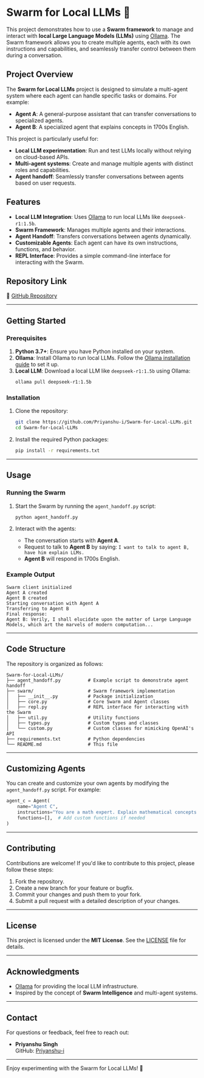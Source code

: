 # Swarm for Local LLMs 🐝

This project demonstrates how to use a **Swarm framework** to manage and interact with **local Large Language Models (LLMs)** using [Ollama](https://github.com/ollama/ollama). The Swarm framework allows you to create multiple agents, each with its own instructions and capabilities, and seamlessly transfer control between them during a conversation.

## Project Overview

The **Swarm for Local LLMs** project is designed to simulate a multi-agent system where each agent can handle specific tasks or domains. For example:
- **Agent A**: A general-purpose assistant that can transfer conversations to specialized agents.
- **Agent B**: A specialized agent that explains concepts in 1700s English.

This project is particularly useful for:
- **Local LLM experimentation**: Run and test LLMs locally without relying on cloud-based APIs.
- **Multi-agent systems**: Create and manage multiple agents with distinct roles and capabilities.
- **Agent handoff**: Seamlessly transfer conversations between agents based on user requests.

## Features

- **Local LLM Integration**: Uses [Ollama](https://github.com/ollama/ollama) to run local LLMs like `deepseek-r1:1.5b`.
- **Swarm Framework**: Manages multiple agents and their interactions.
- **Agent Handoff**: Transfers conversations between agents dynamically.
- **Customizable Agents**: Each agent can have its own instructions, functions, and behavior.
- **REPL Interface**: Provides a simple command-line interface for interacting with the Swarm.

## Repository Link

🔗 [GitHub Repository](https://github.com/Priyanshu-i/Swarm-for-Local-LLMs)

---

## Getting Started

### Prerequisites

1. **Python 3.7+**: Ensure you have Python installed on your system.
2. **Ollama**: Install Ollama to run local LLMs. Follow the [Ollama installation guide](https://github.com/ollama/ollama) to set it up.
3. **Local LLM**: Download a local LLM like `deepseek-r1:1.5b` using Ollama:
   ```bash
   ollama pull deepseek-r1:1.5b
   ```

### Installation

1. Clone the repository:
   ```bash
   git clone https://github.com/Priyanshu-i/Swarm-for-Local-LLMs.git
   cd Swarm-for-Local-LLMs
   ```

2. Install the required Python packages:
   ```bash
   pip install -r requirements.txt
   ```

---

## Usage

### Running the Swarm

1. Start the Swarm by running the `agent_handoff.py` script:
   ```bash
   python agent_handoff.py
   ```

2. Interact with the agents:
   - The conversation starts with **Agent A**.
   - Request to talk to **Agent B** by saying: `I want to talk to agent B, have him explain LLMs.`
   - **Agent B** will respond in 1700s English.

### Example Output

```
Swarm client initialized
Agent A created
Agent B created
Starting conversation with Agent A
Transferring to Agent B
Final response:
Agent B: Verily, I shall elucidate upon the matter of Large Language Models, which art the marvels of modern computation...
```

---

## Code Structure

The repository is organized as follows:

```
Swarm-for-Local-LLMs/
├── agent_handoff.py          # Example script to demonstrate agent handoff
├── swarm/                    # Swarm framework implementation
│   ├── __init__.py           # Package initialization
│   ├── core.py               # Core Swarm and Agent classes
│   ├── repl.py               # REPL interface for interacting with the Swarm
│   ├── util.py               # Utility functions
│   ├── types.py              # Custom types and classes
│   └── custom.py             # Custom classes for mimicking OpenAI's API
├── requirements.txt          # Python dependencies
└── README.md                 # This file
```

---

## Customizing Agents

You can create and customize your own agents by modifying the `agent_handoff.py` script. For example:

```python
agent_c = Agent(
    name="Agent C",
    instructions="You are a math expert. Explain mathematical concepts in simple terms.",
    functions=[],  # Add custom functions if needed
)
```

---

## Contributing

Contributions are welcome! If you'd like to contribute to this project, please follow these steps:

1. Fork the repository.
2. Create a new branch for your feature or bugfix.
3. Commit your changes and push them to your fork.
4. Submit a pull request with a detailed description of your changes.

---

## License

This project is licensed under the **MIT License**. See the [LICENSE](LICENSE) file for details.

---

## Acknowledgments

- [Ollama](https://github.com/ollama/ollama) for providing the local LLM infrastructure.
- Inspired by the concept of **Swarm Intelligence** and multi-agent systems.

---

## Contact

For questions or feedback, feel free to reach out:

- **Priyanshu Singh**  
  GitHub: [Priyanshu-i](https://github.com/Priyanshu-i)  

---

Enjoy experimenting with the Swarm for Local LLMs! 🚀
